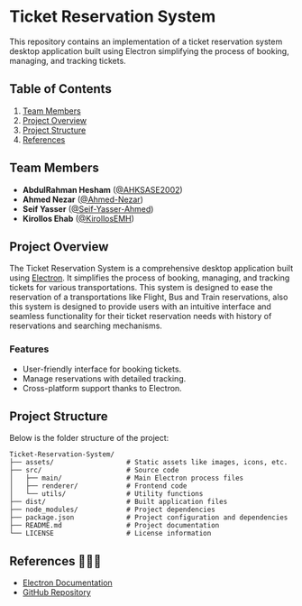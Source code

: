 # Ticket Reservation System 
This repository contains an implementation of a ticket reservation system desktop application built using Electron simplifying the process of booking, managing, and tracking tickets.
## Table of Contents 
1. [Team Members](#team-members-)
2. [Project Overview](#project-overview)
3. [Project Structure](#project-structure)
4. [References](#references)
   
## Team Members 
- **AbdulRahman Hesham** ([@AHKSASE2002](https://github.com/AHKSASE2002))
- **Ahmed Nezar** ([@Ahmed-Nezar](https://github.com/Ahmed-Nezar))
- **Seif Yasser** ([@Seif-Yasser-Ahmed](https://github.com/Seif-Yasser-Ahmed))
- **Kirollos Ehab** ([@KirollosEMH](https://github.com/KirollosEMH))
  
## Project Overview 
The Ticket Reservation System is a comprehensive desktop application built using [Electron](https://www.electronjs.org/). It simplifies the process of booking, managing, and tracking tickets for various transportations. This system is designed to ease the reservation of a transportations like Flight, Bus and Train reservations, also this system is designed to provide users with an intuitive interface and seamless functionality for their ticket reservation needs with history of reservations and searching mechanisms. 

### Features
- User-friendly interface for booking tickets.
- Manage reservations with detailed tracking.
- Cross-platform support thanks to Electron.

## Project Structure
Below is the folder structure of the project:

```
Ticket-Reservation-System/
├── assets/                  # Static assets like images, icons, etc.
├── src/                     # Source code
│   ├── main/                # Main Electron process files
│   ├── renderer/            # Frontend code
│   └── utils/               # Utility functions
├── dist/                    # Built application files
├── node_modules/            # Project dependencies
├── package.json             # Project configuration and dependencies
├── README.md                # Project documentation
└── LICENSE                  # License information
```



## References 🔄🔬🌐
- [Electron Documentation](https://www.electronjs.org/docs/latest)
- [GitHub Repository](https://github.com/Seif-Yasser-Ahmed/Ticket-Reservation-System)

